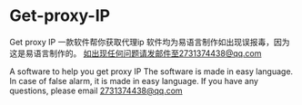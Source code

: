 # Get-proxy-IP
Get proxy IP
一款软件帮你获取代理ip
软件均为易语言制作如出现误报毒，因为这是易语言制作的。
如出现任何问题请发邮件至2731374438@qq.com


A software to help you get proxy IP
The software is made in easy language. In case of false alarm, it is made in easy language.
If you have any questions, please email 2731374438@qq.com

